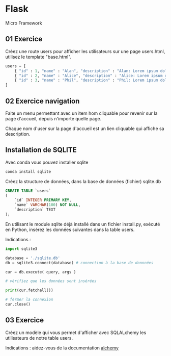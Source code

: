 # Flask

Micro Framework

## 01 Exercice 

Créez une route users pour afficher les utilisateurs sur une page users.html, utilisez le template "base.html".

```python
users = [
    { "id" : 1, "name" : "Alan", "description" : "Alan: Lorem ipsum dolor sit amet consectetur adipisicing elit" },
    { "id" : 2, "name" : "Alice", "description" : "Alice: Lorem ipsum dolor sit amet consectetur adipisicing elit" },
    { "id" : 3, "name" : "Phil", "description" : "Phil: Lorem ipsum dolor sit amet consectetur adipisicing elit" },
]
```

## 02 Exercice navigation

Faite un menu permettant avec un item hom cliquable pour revenir sur la page d'accueil, depuis n'importe quelle page.

Chaque nom d'user sur la page d'accueil est un lien cliquable qui affiche sa description.


## Installation de SQLITE

Avec conda vous pouvez installer sqlite

```python
conda install sqlite
```

Créez la structure de données, dans la base de données (fichier) sqlite.db

```sql
CREATE TABLE `users` 
(
    `id` INTEGER PRIMARY KEY, 
    `name` VARCHAR(100) NOT NULL, 
    `description` TEXT
);
```

En utilisant le module sqlite déjà installé dans un fichier install.py, exécuté en Python, insérez les données  suivantes dans la table users.

Indications :

```python
import sqlite3

database = './sqlite.db'
db = sqlite3.connect(database) # connection à la base de donnnées

cur = db.execute( query, args )

# vérifiez que les données sont insérées 

print(cur.fetchall())

# fermer la connexion 
cur.close()

```

## 03 Exercice

Créez un modèle qui vous permet d'afficher avec SQLALchemy les utilisateurs de notre table users.

Indications : aidez-vous de la documentation [alchemy](https://flask-sqlalchemy.palletsprojects.com/en/3.0.x/quickstart/#query-the-data)